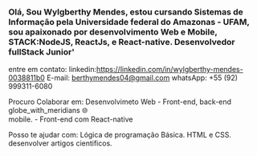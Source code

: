 ### Olá, Sou Wylgberthy Mendes, estou cursando Sistemas de Informação pela Universidade federal do Amazonas - UFAM, sou apaixonado por desenvolvimento Web e Mobile, STACK:NodeJS, ReactJs, e React-native. Desenvolvedor fullStack Junior'

entre em contato:
   linkedin:https://linkedin.com/in/wylgberthy-mendes-0038811b0
   E-mail: berthymendes04@gmail.com
   whatsApp: +55 (92) 999311-6080
   
 Procuro Colaborar em:
    Desenvolvimeto Web - Front-end, back-end globe_with_meridians :globe_with_meridians: <br>
    mobile. - Front-end com React-native
    
 Posso te ajudar com:
    Lógica de programação Básica.
    HTML e CSS.
    desenvolver artigos cientificos.
    

<!--
**wylgberthy08/wylgberthy08** is a ✨ _special_ ✨ repository because its `README.md` (this file) appears on your GitHub profile.

Here are some ideas to get you started:

- 🔭 I’m currently working on ...
- 🌱 I’m currently learning ...
- 👯 I’m looking to collaborate on ...
- 🤔 I’m looking for help with ...
- 💬 Ask me about ...
- 📫 How to reach me: ...
- 😄 Pronouns: ...
- ⚡ Fun fact: ...
-->
